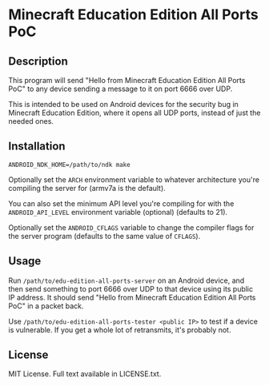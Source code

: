 # Minecraft Education Edition All Ports PoC
## Description
This program will send "Hello from Minecraft Education Edition All Ports PoC" to any device sending a message to it on port 6666 over UDP.

This is intended to be used on Android devices for the security bug in Minecraft Education Edition, where it opens all UDP ports, instead of just the needed ones.

## Installation
```
ANDROID_NDK_HOME=/path/to/ndk make
```

Optionally set the `ARCH` environment variable to whatever architecture you're compiling the server for (armv7a is the default).

You can also set the minimum API level you're compiling for with the `ANDROID_API_LEVEL` environment variable (optional) (defaults to 21).

Optionally set the `ANDROID_CFLAGS` variable to change the compiler flags for the server program (defaults to the same value of `CFLAGS`).

## Usage
Run `/path/to/edu-edition-all-ports-server` on an Android device, and then send something to port 6666 over UDP to that device using its public IP address.
It should send "Hello from Minecraft Education Edition All Ports PoC" in a packet back.

Use `/path/to/edu-edition-all-ports-tester <public IP>` to test if a device is vulnerable.
If you get a whole lot of retransmits, it's probably not.

## License
MIT License. Full text available in LICENSE.txt.
